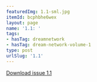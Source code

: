 ```yaml
---
featuredImg: 1.1-sml.jpg
itemId: bcphbhe6wex
layout: page
name: '1.1: '
tags:
- hasTag: dreamnetwork
- hasTag: dream-network-volume-1
type: post
urlSlug: '1.1'
---
```

<a href="../files/pdfs/Volume_1/1.1_Dream_Network_Bulletin_Vol.1_Issue_1.pdf" download="">Download issue 1.1</a>